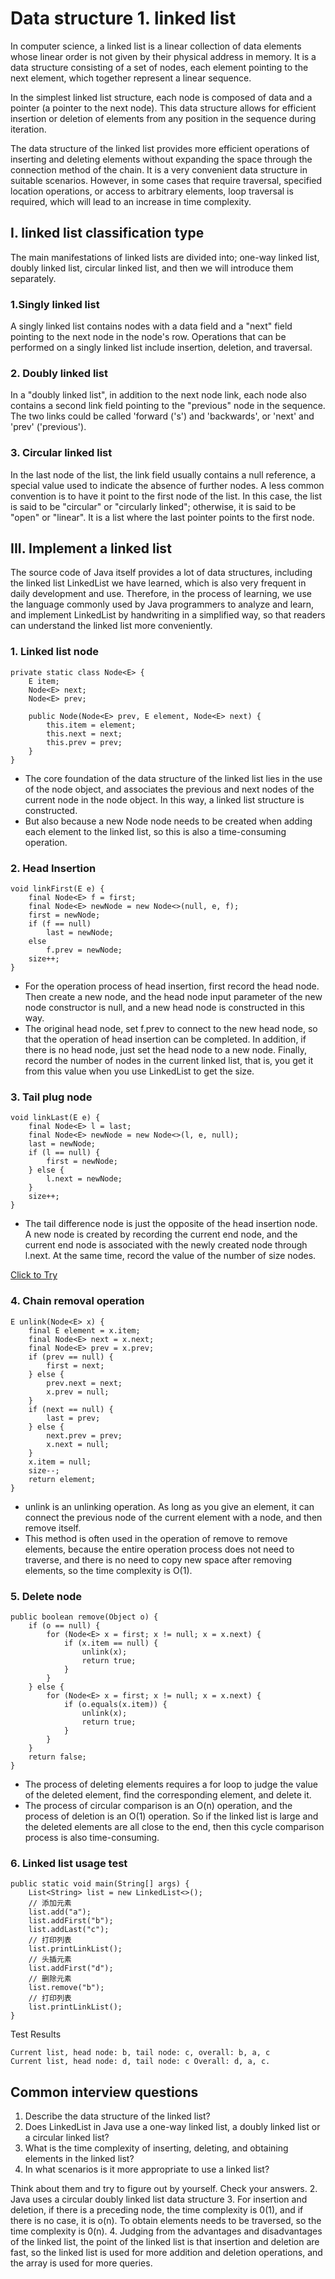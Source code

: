 # Data structure 1. linked list

In computer science, a linked list is a linear collection of data elements whose linear order is not given by their physical address in memory. It is a data structure consisting of a set of nodes, each element pointing to the next element, which together represent a linear sequence.

In the simplest linked list structure, each node is composed of data and a pointer (a pointer to the next node). This data structure allows for efficient insertion or deletion of elements from any position in the sequence during iteration.

The data structure of the linked list provides more efficient operations of inserting and deleting elements without expanding the space through the connection method of the chain. It is a very convenient data structure in suitable scenarios. However, in some cases that require traversal, specified location operations, or access to arbitrary elements, loop traversal is required, which will lead to an increase in time complexity.

## I. linked list classification type
The main manifestations of linked lists are divided into; one-way linked list, doubly linked list, circular linked list, and then we will introduce them separately.

### 1.Singly linked list
A singly linked list contains nodes with a data field and a "next" field pointing to the next node in the node's row. Operations that can be performed on a singly linked list include insertion, deletion, and traversal.

### 2. Doubly linked list
In a "doubly linked list", in addition to the next node link, each node also contains a second link field pointing to the "previous" node in the sequence. The two links could be called 'forward ('s') and 'backwards', or 'next' and 'prev' ('previous').
### 3. Circular linked list
In the last node of the list, the link field usually contains a null reference, a special value used to indicate the absence of further nodes. A less common convention is to have it point to the first node of the list. In this case, the list is said to be "circular" or "circularly linked"; otherwise, it is said to be "open" or "linear". It is a list where the last pointer points to the first node.
## III. Implement a linked list
The source code of Java itself provides a lot of data structures, including the linked list LinkedList we have learned, which is also very frequent in daily development and use.
Therefore, in the process of learning, we use the language commonly used by Java programmers to analyze and learn, and implement LinkedList by handwriting in a simplified way, so that readers can understand the linked list more conveniently.
### 1. Linked list node
```
private static class Node<E> {
    E item;
    Node<E> next;
    Node<E> prev;
    
    public Node(Node<E> prev, E element, Node<E> next) {
        this.item = element;
        this.next = next;
        this.prev = prev;
    }
}
```
- The core foundation of the data structure of the linked list lies in the use of the node object, and associates the previous and next nodes of the current node in the node object. In this way, a linked list structure is constructed.
- But also because a new Node node needs to be created when adding each element to the linked list, so this is also a time-consuming operation.

### 2. Head Insertion
```
void linkFirst(E e) {
    final Node<E> f = first;
    final Node<E> newNode = new Node<>(null, e, f);
    first = newNode;
    if (f == null)
        last = newNode;
    else
        f.prev = newNode;
    size++;
}
```
- For the operation process of head insertion, first record the head node. Then create a new node, and the head node input parameter of the new node constructor is null, and a new head node is constructed in this way.
- The original head node, set f.prev to connect to the new head node, so that the operation of head insertion can be completed. In addition, if there is no head node, just set the head node to a new node. Finally, record the number of nodes in the current linked list, that is, you get it from this value when you use LinkedList to get the size.

### 3. Tail plug node
```
void linkLast(E e) {
    final Node<E> l = last;
    final Node<E> newNode = new Node<>(l, e, null);
    last = newNode;
    if (l == null) {
        first = newNode;
    } else {
        l.next = newNode;
    }
    size++;
}
```

- The tail difference node is just the opposite of the head insertion node. A new node is created by recording the current end node, and the current end node is associated with the newly created node through l.next. At the same time, record the value of the number of size nodes.

[Click to Try](https://visualgo.net/en/list)

### 4. Chain removal operation
```
E unlink(Node<E> x) {
    final E element = x.item;
    final Node<E> next = x.next;
    final Node<E> prev = x.prev;
    if (prev == null) {
        first = next;
    } else {
        prev.next = next;
        x.prev = null;
    }
    if (next == null) {
        last = prev;
    } else {
        next.prev = prev;
        x.next = null;
    }
    x.item = null;
    size--;
    return element;
}
```
- unlink is an unlinking operation. As long as you give an element, it can connect the previous node of the current element with a node, and then remove itself.
- This method is often used in the operation of remove to remove elements, because the entire operation process does not need to traverse, and there is no need to copy new space after removing elements, so the time complexity is O(1).

### 5. Delete node
```
public boolean remove(Object o) {
    if (o == null) {
        for (Node<E> x = first; x != null; x = x.next) {
            if (x.item == null) {
                unlink(x);
                return true;
            }
        }
    } else {
        for (Node<E> x = first; x != null; x = x.next) {
            if (o.equals(x.item)) {
                unlink(x);
                return true;
            }
        }
    }
    return false;
}
```
- The process of deleting elements requires a for loop to judge the value of the deleted element, find the corresponding element, and delete it.
- The process of circular comparison is an O(n) operation, and the process of deletion is an O(1) operation. So if the linked list is large and the deleted elements are all close to the end, then this cycle comparison process is also time-consuming.

### 6. Linked list usage test
```
public static void main(String[] args) {
    List<String> list = new LinkedList<>();
    // 添加元素
    list.add("a");
    list.addFirst("b");
    list.addLast("c");
    // 打印列表
    list.printLinkList();
    // 头插元素
    list.addFirst("d");
    // 删除元素
    list.remove("b");
    // 打印列表
    list.printLinkList();
}
```
Test Results
```
Current list, head node: b, tail node: c, overall: b, a, c
Current list, head node: d, tail node: c Overall: d, a, c.
```
## Common interview questions
1. Describe the data structure of the linked list?
2. Does LinkedList in Java use a one-way linked list, a doubly linked list or a circular linked list?
3. What is the time complexity of inserting, deleting, and obtaining elements in the linked list?
4. In what scenarios is it more appropriate to use a linked list?

Think about them and try to figure out by yourself.
Check your answers.
2. Java uses a circular doubly linked list data structure
3. For insertion and deletion, if there is a preceding node, the time complexity is 0(1), and if there is no case, it is o(n). To obtain elements needs to be traversed, so the time complexity is 0(n).
4. Judging from the advantages and disadvantages of the linked list, the point of the linked list is that insertion and deletion are fast, so the linked list is used for more addition and deletion operations, and the array is used for more queries.